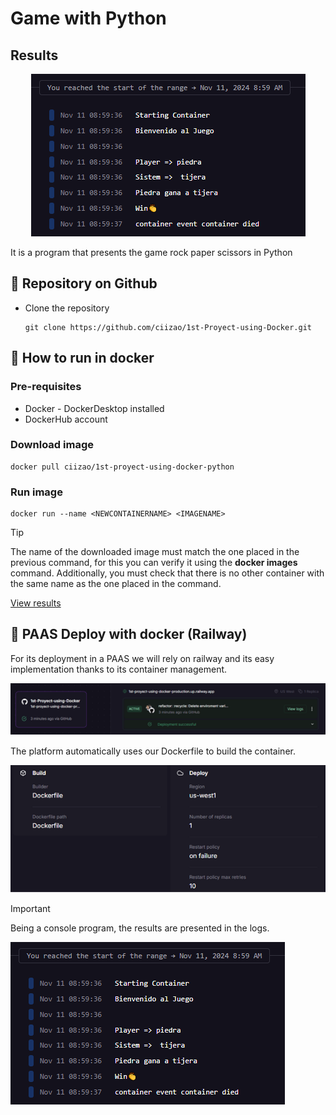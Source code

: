 # Game with Python
## Results
<p align="center">
    <img src="./public/img/Resultado.png" alt="Resultado Python">
</p>


It is a program that presents the game rock paper scissors in Python

## :open_book: Repository on Github
* Clone the repository

    ```
    git clone https://github.com/ciizao/1st-Proyect-using-Docker.git
    ```

## :rocket: How to run in docker
### Pre-requisites
* Docker - DockerDesktop installed
* DockerHub account
### Download image
```
docker pull ciizao/1st-proyect-using-docker-python
```
### Run image
```
docker run --name <NEWCONTAINERNAME> <IMAGENAME>
```

> [!TIP]
> The name of the downloaded image must match the one placed in the previous command, for this you can verify it using the **docker images** command. Additionally, you must check that there is no other container with the same name as the one placed in the command.


[View results](#results)

## :light_rail: PAAS Deploy with docker (Railway)
For its deployment in a PAAS we will rely on railway and its easy implementation thanks to its container management. 

![Railway Service](./public/img/Railway1.png "Service")

The platform automatically uses our Dockerfile to build the container. 

![Build Container](./public/img/Railway3.png "Build Configuration")

> [!IMPORTANT]
> Being a console program, the results are presented in the logs.

![Result](./public/img/Resultado.png "result")
